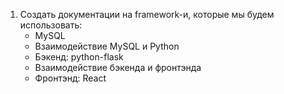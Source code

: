 1. Создать документации на framework-и, которые мы будем использовать:
   - MySQL
   - Взаимодействие MySQL и Python
   - Бэкенд: python-flask
   - Взаимодействие бэкенда и фронтэнда
   - Фронтэнд: React

